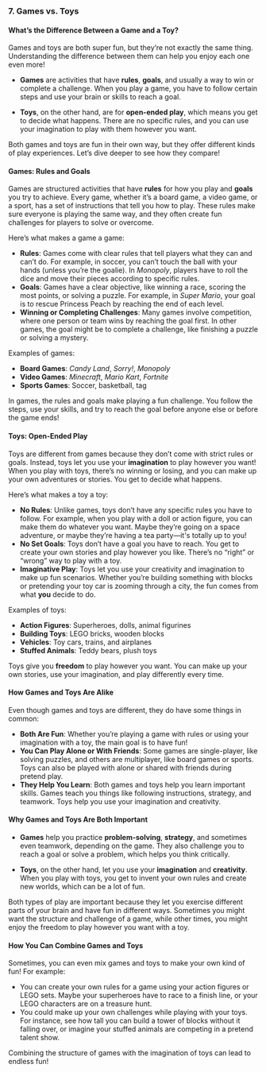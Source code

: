 ### 7. **Games vs. Toys**

#### What’s the Difference Between a Game and a Toy?
Games and toys are both super fun, but they’re not exactly the same thing. Understanding the difference between them can help you enjoy each one even more!

- **Games** are activities that have **rules**, **goals**, and usually a way to win or complete a challenge. When you play a game, you have to follow certain steps and use your brain or skills to reach a goal.
  
- **Toys**, on the other hand, are for **open-ended play**, which means you get to decide what happens. There are no specific rules, and you can use your imagination to play with them however you want.

Both games and toys are fun in their own way, but they offer different kinds of play experiences. Let’s dive deeper to see how they compare!

#### Games: Rules and Goals
Games are structured activities that have **rules** for how you play and **goals** you try to achieve. Every game, whether it’s a board game, a video game, or a sport, has a set of instructions that tell you how to play. These rules make sure everyone is playing the same way, and they often create fun challenges for players to solve or overcome.

Here’s what makes a game a game:
- **Rules**: Games come with clear rules that tell players what they can and can’t do. For example, in soccer, you can’t touch the ball with your hands (unless you’re the goalie). In *Monopoly*, players have to roll the dice and move their pieces according to specific rules.
- **Goals**: Games have a clear objective, like winning a race, scoring the most points, or solving a puzzle. For example, in *Super Mario*, your goal is to rescue Princess Peach by reaching the end of each level.
- **Winning or Completing Challenges**: Many games involve competition, where one person or team wins by reaching the goal first. In other games, the goal might be to complete a challenge, like finishing a puzzle or solving a mystery.

Examples of games:
- **Board Games**: *Candy Land*, *Sorry!*, *Monopoly*
- **Video Games**: *Minecraft*, *Mario Kart*, *Fortnite*
- **Sports Games**: Soccer, basketball, tag

In games, the rules and goals make playing a fun challenge. You follow the steps, use your skills, and try to reach the goal before anyone else or before the game ends!

#### Toys: Open-Ended Play
Toys are different from games because they don’t come with strict rules or goals. Instead, toys let you use your **imagination** to play however you want! When you play with toys, there’s no winning or losing, and you can make up your own adventures or stories. You get to decide what happens.

Here’s what makes a toy a toy:
- **No Rules**: Unlike games, toys don’t have any specific rules you have to follow. For example, when you play with a doll or action figure, you can make them do whatever you want. Maybe they’re going on a space adventure, or maybe they’re having a tea party—it's totally up to you!
- **No Set Goals**: Toys don’t have a goal you have to reach. You get to create your own stories and play however you like. There’s no “right” or “wrong” way to play with a toy.
- **Imaginative Play**: Toys let you use your creativity and imagination to make up fun scenarios. Whether you’re building something with blocks or pretending your toy car is zooming through a city, the fun comes from what **you** decide to do.

Examples of toys:
- **Action Figures**: Superheroes, dolls, animal figurines
- **Building Toys**: LEGO bricks, wooden blocks
- **Vehicles**: Toy cars, trains, and airplanes
- **Stuffed Animals**: Teddy bears, plush toys

Toys give you **freedom** to play however you want. You can make up your own stories, use your imagination, and play differently every time.

#### How Games and Toys Are Alike
Even though games and toys are different, they do have some things in common:

- **Both Are Fun**: Whether you’re playing a game with rules or using your imagination with a toy, the main goal is to have fun!
- **You Can Play Alone or With Friends**: Some games are single-player, like solving puzzles, and others are multiplayer, like board games or sports. Toys can also be played with alone or shared with friends during pretend play.
- **They Help You Learn**: Both games and toys help you learn important skills. Games teach you things like following instructions, strategy, and teamwork. Toys help you use your imagination and creativity.

#### Why Games and Toys Are Both Important
- **Games** help you practice **problem-solving**, **strategy**, and sometimes even teamwork, depending on the game. They also challenge you to reach a goal or solve a problem, which helps you think critically.
  
- **Toys**, on the other hand, let you use your **imagination** and **creativity**. When you play with toys, you get to invent your own rules and create new worlds, which can be a lot of fun. 

Both types of play are important because they let you exercise different parts of your brain and have fun in different ways. Sometimes you might want the structure and challenge of a game, while other times, you might enjoy the freedom to play however you want with a toy.

#### How You Can Combine Games and Toys
Sometimes, you can even mix games and toys to make your own kind of fun! For example:
- You can create your own rules for a game using your action figures or LEGO sets. Maybe your superheroes have to race to a finish line, or your LEGO characters are on a treasure hunt.
- You could make up your own challenges while playing with your toys. For instance, see how tall you can build a tower of blocks without it falling over, or imagine your stuffed animals are competing in a pretend talent show.

Combining the structure of games with the imagination of toys can lead to endless fun!
